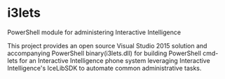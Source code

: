 # i3lets
PowerShell module for administering Interactive Intelligence

This project provides an open source Visual Studio 2015 solution and accompanying PowerShell binary(i3lets.dll) for building PowerShell cmd-lets for an Interactive Intelligence phone system leveraging Interactive Intelligence's IceLibSDK to automate common administrative tasks.
